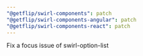 ```yaml
---
"@getflip/swirl-components": patch
"@getflip/swirl-components-angular": patch
"@getflip/swirl-components-react": patch
---
```


Fix a focus issue of swirl-option-list
